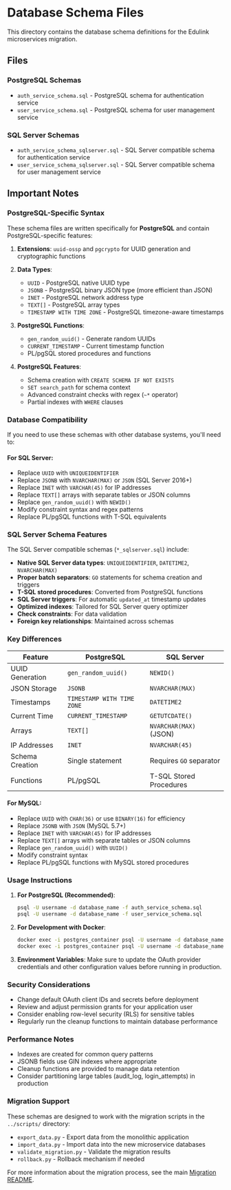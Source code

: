 # Database Schema Files

This directory contains the database schema definitions for the Edulink microservices migration.

## Files

### PostgreSQL Schemas
- `auth_service_schema.sql` - PostgreSQL schema for authentication service
- `user_service_schema.sql` - PostgreSQL schema for user management service

### SQL Server Schemas
- `auth_service_schema_sqlserver.sql` - SQL Server compatible schema for authentication service
- `user_service_schema_sqlserver.sql` - SQL Server compatible schema for user management service

## Important Notes

### PostgreSQL-Specific Syntax

These schema files are written specifically for **PostgreSQL** and contain PostgreSQL-specific features:

1. **Extensions**: `uuid-ossp` and `pgcrypto` for UUID generation and cryptographic functions
2. **Data Types**:
   - `UUID` - PostgreSQL native UUID type
   - `JSONB` - PostgreSQL binary JSON type (more efficient than JSON)
   - `INET` - PostgreSQL network address type
   - `TEXT[]` - PostgreSQL array types
   - `TIMESTAMP WITH TIME ZONE` - PostgreSQL timezone-aware timestamps

3. **PostgreSQL Functions**:
   - `gen_random_uuid()` - Generate random UUIDs
   - `CURRENT_TIMESTAMP` - Current timestamp function
   - PL/pgSQL stored procedures and functions

4. **PostgreSQL Features**:
   - Schema creation with `CREATE SCHEMA IF NOT EXISTS`
   - `SET search_path` for schema context
   - Advanced constraint checks with regex (`~*` operator)
   - Partial indexes with `WHERE` clauses

### Database Compatibility

If you need to use these schemas with other database systems, you'll need to:

#### For SQL Server:
- Replace `UUID` with `UNIQUEIDENTIFIER`
- Replace `JSONB` with `NVARCHAR(MAX)` or `JSON` (SQL Server 2016+)
- Replace `INET` with `VARCHAR(45)` for IP addresses
- Replace `TEXT[]` arrays with separate tables or JSON columns
- Replace `gen_random_uuid()` with `NEWID()`
- Modify constraint syntax and regex patterns
- Replace PL/pgSQL functions with T-SQL equivalents

### SQL Server Schema Features

The SQL Server compatible schemas (`*_sqlserver.sql`) include:

- **Native SQL Server data types**: `UNIQUEIDENTIFIER`, `DATETIME2`, `NVARCHAR(MAX)`
- **Proper batch separators**: `GO` statements for schema creation and triggers
- **T-SQL stored procedures**: Converted from PostgreSQL functions
- **SQL Server triggers**: For automatic `updated_at` timestamp updates
- **Optimized indexes**: Tailored for SQL Server query optimizer
- **Check constraints**: For data validation
- **Foreign key relationships**: Maintained across schemas

### Key Differences

| Feature | PostgreSQL | SQL Server |
|---------|------------|------------|
| UUID Generation | `gen_random_uuid()` | `NEWID()` |
| JSON Storage | `JSONB` | `NVARCHAR(MAX)` |
| Timestamps | `TIMESTAMP WITH TIME ZONE` | `DATETIME2` |
| Current Time | `CURRENT_TIMESTAMP` | `GETUTCDATE()` |
| Arrays | `TEXT[]` | `NVARCHAR(MAX)` (JSON) |
| IP Addresses | `INET` | `NVARCHAR(45)` |
| Schema Creation | Single statement | Requires `GO` separator |
| Functions | PL/pgSQL | T-SQL Stored Procedures |

#### For MySQL:
- Replace `UUID` with `CHAR(36)` or use `BINARY(16)` for efficiency
- Replace `JSONB` with `JSON` (MySQL 5.7+)
- Replace `INET` with `VARCHAR(45)` for IP addresses
- Replace `TEXT[]` arrays with separate tables or JSON columns
- Replace `gen_random_uuid()` with `UUID()`
- Modify constraint syntax
- Replace PL/pgSQL functions with MySQL stored procedures

### Usage Instructions

1. **For PostgreSQL (Recommended)**:
   ```bash
   psql -U username -d database_name -f auth_service_schema.sql
   psql -U username -d database_name -f user_service_schema.sql
   ```

2. **For Development with Docker**:
   ```bash
   docker exec -i postgres_container psql -U username -d database_name < auth_service_schema.sql
   docker exec -i postgres_container psql -U username -d database_name < user_service_schema.sql
   ```

3. **Environment Variables**:
   Make sure to update the OAuth provider credentials and other configuration values before running in production.

### Security Considerations

- Change default OAuth client IDs and secrets before deployment
- Review and adjust permission grants for your application user
- Consider enabling row-level security (RLS) for sensitive tables
- Regularly run the cleanup functions to maintain database performance

### Performance Notes

- Indexes are created for common query patterns
- JSONB fields use GIN indexes where appropriate
- Cleanup functions are provided to manage data retention
- Consider partitioning large tables (audit_log, login_attempts) in production

### Migration Support

These schemas are designed to work with the migration scripts in the `../scripts/` directory:
- `export_data.py` - Export data from the monolithic application
- `import_data.py` - Import data into the new microservice databases
- `validate_migration.py` - Validate the migration results
- `rollback.py` - Rollback mechanism if needed

For more information about the migration process, see the main [Migration README](../README.md).